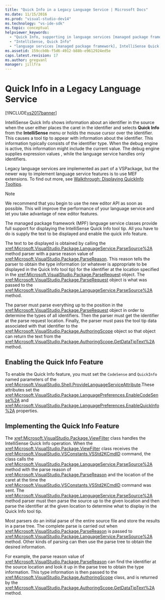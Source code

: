 ```yaml
---
title: "Quick Info in a Legacy Language Service | Microsoft Docs"
ms.date: 11/15/2016
ms.prod: "visual-studio-dev14"
ms.technology: "vs-ide-sdk"
ms.topic: conceptual
helpviewer_keywords: 
  - "Quick Info, supporting in language services [managed package framework]"
  - "IntelliSense, Quick Info"
  - "language services [managed package framework], IntelliSense Quick Info"
ms.assetid: 159ccb0b-f5d6-4912-b88b-e9612924ed5e
caps.latest.revision: 17
ms.author: gregvanl
manager: jillfra
---
```

# Quick Info in a Legacy Language Service
[!INCLUDE[vs2017banner](../../includes/vs2017banner.md)]

IntelliSense Quick Info shows information about an identifier in the source when the user either places the caret in the identifier and selects **Quick Info** from the **IntelliSense** menu or holds the mouse cursor over the identifier. This causes a tool tip to appear with information about the identifier. This information typically consists of the identifier type. When the debug engine is active, this information might include the current value. The debug engine supplies expression values , while the language service handles only identifiers.  
  
 Legacy language services are implemented as part of a VSPackage, but the newer way to implement language service features is to use MEF extensions. To find out more, see [Walkthrough: Displaying QuickInfo Tooltips](../../extensibility/walkthrough-displaying-quickinfo-tooltips.md).  
  
> [!NOTE]
> We recommend that you begin to use the new editor API as soon as possible. This will improve the performance of your language service and let you take advantage of new editor features.  
  
 The managed package framework (MPF) language service classes provide full support for displaying the IntelliSense Quick Info tool tip. All you have to do is supply the text to be displayed and enable the quick info feature.  
  
 The text to be displayed is obtained by calling the <xref:Microsoft.VisualStudio.Package.LanguageService.ParseSource%2A> method parser with a parse reason value of <xref:Microsoft.VisualStudio.Package.ParseReason>. This reason tells the parser to obtain the type information (or whatever is appropriate to be displayed in the Quick Info tool tip) for the identifier at the location specified in the <xref:Microsoft.VisualStudio.Package.ParseRequest> object. The <xref:Microsoft.VisualStudio.Package.ParseRequest> object is what was passed to the <xref:Microsoft.VisualStudio.Package.LanguageService.ParseSource%2A> method.  
  
 The parser must parse everything up to the position in the <xref:Microsoft.VisualStudio.Package.ParseRequest> object in order to determine the types of all identifiers. Then the parser must get the identifier at the parse request location. Finally, the parser must pass the tool tip data associated with that identifier to the <xref:Microsoft.VisualStudio.Package.AuthoringScope> object so that object can return the text from the <xref:Microsoft.VisualStudio.Package.AuthoringScope.GetDataTipText%2A> method.  
  
## Enabling the Quick Info Feature  
 To enable the Quick Info feature, you must set the `CodeSense` and `QuickInfo` named parameters of the <xref:Microsoft.VisualStudio.Shell.ProvideLanguageServiceAttribute>.These attributes set the <xref:Microsoft.VisualStudio.Package.LanguagePreferences.EnableCodeSense%2A> and <xref:Microsoft.VisualStudio.Package.LanguagePreferences.EnableQuickInfo%2A> properties.  
  
## Implementing the Quick Info Feature  
 The <xref:Microsoft.VisualStudio.Package.ViewFilter> class handles the IntelliSense Quick Info operation. When the <xref:Microsoft.VisualStudio.Package.ViewFilter> class receives the <xref:Microsoft.VisualStudio.VSConstants.VSStd2KCmdID> command, the class calls the <xref:Microsoft.VisualStudio.Package.LanguageService.ParseSource%2A> method with the parse reason of <xref:Microsoft.VisualStudio.Package.ParseReason> and the location of the caret at the time the <xref:Microsoft.VisualStudio.VSConstants.VSStd2KCmdID> command was sent. The <xref:Microsoft.VisualStudio.Package.LanguageService.ParseSource%2A> method parser must then parse the source up to the given location and then parse the identifier at the given location to determine what to display in the Quick Info tool tip.  
  
 Most parsers do an initial parse of the entire source file and store the results in a parse tree. The complete parse is carried out when <xref:Microsoft.VisualStudio.Package.ParseReason> is passed to <xref:Microsoft.VisualStudio.Package.LanguageService.ParseSource%2A> method. Other kinds of parsing can then use the parse tree to obtain the desired information.  
  
 For example, the parse reason value of <xref:Microsoft.VisualStudio.Package.ParseReason> can find the identifier at the source location and look it up in the parse tree to obtain the type information. This type information is then passed to the <xref:Microsoft.VisualStudio.Package.AuthoringScope> class, and is returned by the <xref:Microsoft.VisualStudio.Package.AuthoringScope.GetDataTipText%2A> method.
